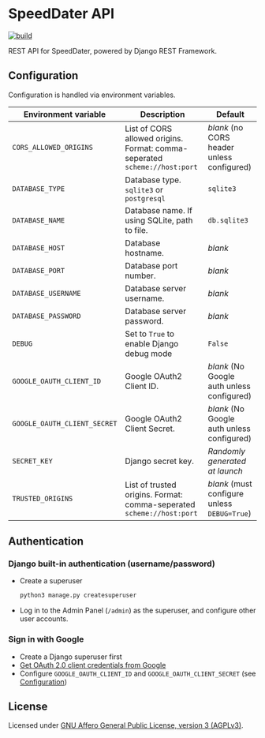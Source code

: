 # SpeedDater API

[![build](https://github.com/SpeedDater407/api/actions/workflows/build_main.yml/badge.svg?branch=main)](https://github.com/SpeedDater407/api/actions/workflows/build_main.yml)

REST API for SpeedDater, powered by Django REST Framework.

## Configuration

Configuration is handled via environment variables.

| Environment variable         | Description                                                                | Default                                      |
| ---------------------------- | -------------------------------------------------------------------------- | -------------------------------------------- |
| `CORS_ALLOWED_ORIGINS`       | List of CORS allowed origins. Format: comma-seperated `scheme://host:port` | *blank* (no CORS header unless configured)   |
| `DATABASE_TYPE`              | Database type. `sqlite3` or `postgresql`                                   | `sqlite3`                                    |
| `DATABASE_NAME`              | Database name. If using SQLite, path to file.                              | `db.sqlite3`                                 |
| `DATABASE_HOST`              | Database hostname.                                                         | *blank*                                      |
| `DATABASE_PORT`              | Database port number.                                                      | *blank*                                      |
| `DATABASE_USERNAME`          | Database server username.                                                  | *blank*                                      |
| `DATABASE_PASSWORD`          | Database server password.                                                  | *blank*                                      |
| `DEBUG`                      | Set to `True` to enable Django debug mode                                  | `False`                                      |
| `GOOGLE_OAUTH_CLIENT_ID`     | Google OAuth2 Client ID.                                                   | *blank* (No Google auth unless configured)   |
| `GOOGLE_OAUTH_CLIENT_SECRET` | Google OAuth2 Client Secret.                                               | *blank* (No Google auth unless configured)   |
| `SECRET_KEY`                 | Django secret key.                                                         | *Randomly generated at launch*               |
| `TRUSTED_ORIGINS`            | List of trusted origins. Format: comma-seperated `scheme://host:port`      | *blank* (must configure unless `DEBUG=True`) |

## Authentication

### Django built-in authentication (username/password)

- Create a superuser
  ```bash
  python3 manage.py createsuperuser
  ```
- Log in to the Admin Panel (`/admin`) as the superuser, and configure other user accounts.

### Sign in with Google

- Create a Django superuser first
- [Get OAuth 2.0 client credentials from Google](https://developers.google.com/identity/protocols/oauth2)
- Configure `GOOGLE_OAUTH_CLIENT_ID` and `GOOGLE_OAUTH_CLIENT_SECRET` (see [Configuration](#configuration))

## License

Licensed under [GNU Affero General Public License, version 3 (AGPLv3)](LICENSE).
